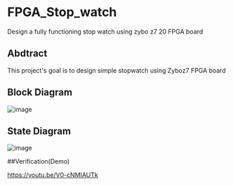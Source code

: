 # FPGA_Stop_watch
Design a fully functioning stop watch using zybo z7 20 FPGA board

## Abdtract
This project's goal is to design simple stopwatch using Zyboz7 FPGA board

## Block Diagram
![image](https://user-images.githubusercontent.com/33273567/225537582-b1b94624-1cdd-42d9-80b3-a6191b8bb093.png)


## State Diagram
![image](https://user-images.githubusercontent.com/33273567/225537604-622272ef-606e-4f73-a0e7-58a4b0d23324.png)

##Verification(Demo)



https://youtu.be/V0-cNMIAUTk
